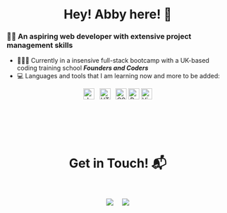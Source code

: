 <h1 align="center">Hey! Abby here! 👋 </h1>

### 💁‍♀️ An aspiring web developer with extensive project management skills
- 👩🏻‍💻  Currently in a insensive full-stack bootcamp with a UK-based coding training school ***Founders and Coders***
- 💻  Languages and tools that I am learning now and more to be added:
<p align="center">
<img src="https://img.shields.io/badge/JavaScript-282C34?logo=javascript&logoColor=F7DF1E" alt="JavaScript logo" title="JavaScript" height="25" />
&nbsp;

<img src="https://img.shields.io/badge/HTML5-282C34?logo=html5&logoColor=E34F26" alt="HTML5 logo" title="HTML5" height="25" />
&nbsp;
<img src="https://img.shields.io/badge/CSS3-282C34?logo=css3&logoColor=1572B6" alt="CSS3 logo" title="CSS3" height="25" />
<img src="https://img.shields.io/badge/React Native-282C34?logo=react&logoColor=61DAFB" alt="React Native logo" title="React" height="25" />
  <img src="https://img.shields.io/badge/VS%20Code-282C34?logo=visual-studio-code&logoColor=007ACC" alt="Visual Studio Code logo" title="Visual Studio Code" height="25" />
  
</p>
<Br>
<Br>
  <Br>
<Br>

<h1 align="center">Get in Touch! 📬</h1>
<Br>
<p align="center">
<a href="https://www.linkedin.com/in/abbychien" target="blank"><img align="center" src="https://img.shields.io/badge/Abby Chien-0077B5?style=for-the-badge&logo=linkedin&logoColor=white" /></a> &nbsp;&nbsp;&nbsp;  <a href="mailto:hello@abbychien.com" target="blank"><img align="center" src="https://img.shields.io/badge/hello@abbychien.com-D14836?style=for-the-badge&logo=gmail&logoColor=white" /></a>   
</p>
